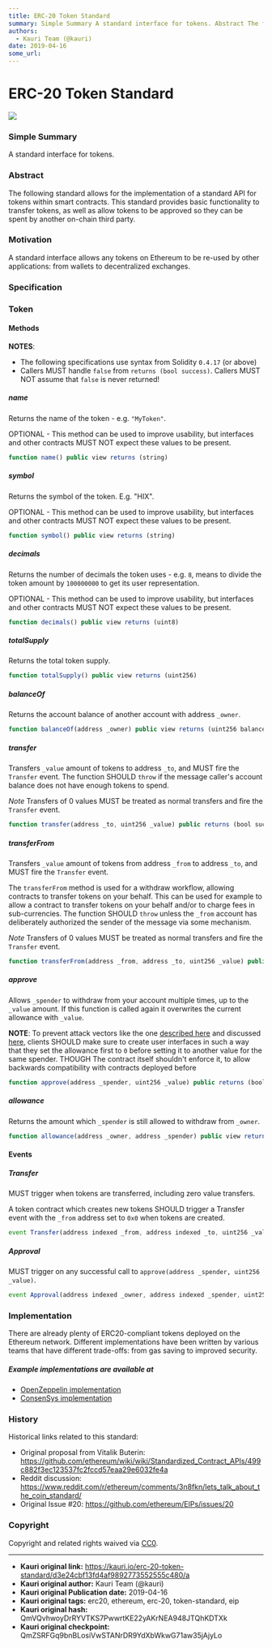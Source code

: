 ```yaml
---
title: ERC-20 Token Standard
summary: Simple Summary A standard interface for tokens. Abstract The following standard allows for the implementation of a standard API for tokens within smart contracts. This standard provides basic functionality to transfer tokens, as well as allow tokens to be approved so they can be spent by another on-chain third party. Motivation A standard interface allows any tokens on Ethereum to be re-used by other applications- from wallets to decentralized exchanges. Specification Token Methods NOTES- - The
authors:
  - Kauri Team (@kauri)
date: 2019-04-16
some_url: 
---
```


# ERC-20 Token Standard

![](https://ipfs.infura.io/ipfs/QmcGSuCmQPfGWD838Bu8GMJU2QRauEsBUR9DkdGE6BiJkH)


### Simple Summary

A standard interface for tokens.


### Abstract

The following standard allows for the implementation of a standard API for tokens within smart contracts.
This standard provides basic functionality to transfer tokens, as well as allow tokens to be approved so they can be spent by another on-chain third party.


### Motivation

A standard interface allows any tokens on Ethereum to be re-used by other applications: from wallets to decentralized exchanges.


### Specification

### Token
#### Methods

**NOTES**:
 - The following specifications use syntax from Solidity `0.4.17` (or above)
 - Callers MUST handle `false` from `returns (bool success)`.  Callers MUST NOT assume that `false` is never returned!


##### name

Returns the name of the token - e.g. `"MyToken"`.

OPTIONAL - This method can be used to improve usability,
but interfaces and other contracts MUST NOT expect these values to be present.


``` js
function name() public view returns (string)
```


##### symbol

Returns the symbol of the token. E.g. "HIX".

OPTIONAL - This method can be used to improve usability,
but interfaces and other contracts MUST NOT expect these values to be present.

``` js
function symbol() public view returns (string)
```



##### decimals

Returns the number of decimals the token uses - e.g. `8`, means to divide the token amount by `100000000` to get its user representation.

OPTIONAL - This method can be used to improve usability,
but interfaces and other contracts MUST NOT expect these values to be present.

``` js
function decimals() public view returns (uint8)
```


##### totalSupply

Returns the total token supply.

``` js
function totalSupply() public view returns (uint256)
```



##### balanceOf

Returns the account balance of another account with address `_owner`.

``` js
function balanceOf(address _owner) public view returns (uint256 balance)
```



##### transfer

Transfers `_value` amount of tokens to address `_to`, and MUST fire the `Transfer` event.
The function SHOULD `throw` if the message caller's account balance does not have enough tokens to spend.

*Note* Transfers of 0 values MUST be treated as normal transfers and fire the `Transfer` event.

``` js
function transfer(address _to, uint256 _value) public returns (bool success)
```



##### transferFrom

Transfers `_value` amount of tokens from address `_from` to address `_to`, and MUST fire the `Transfer` event.

The `transferFrom` method is used for a withdraw workflow, allowing contracts to transfer tokens on your behalf.
This can be used for example to allow a contract to transfer tokens on your behalf and/or to charge fees in sub-currencies.
The function SHOULD `throw` unless the `_from` account has deliberately authorized the sender of the message via some mechanism.

*Note* Transfers of 0 values MUST be treated as normal transfers and fire the `Transfer` event.

``` js
function transferFrom(address _from, address _to, uint256 _value) public returns (bool success)
```



##### approve

Allows `_spender` to withdraw from your account multiple times, up to the `_value` amount. If this function is called again it overwrites the current allowance with `_value`.

**NOTE**: To prevent attack vectors like the one [described here](https://docs.google.com/document/d/1YLPtQxZu1UAvO9cZ1O2RPXBbT0mooh4DYKjA_jp-RLM/) and discussed [here](https://github.com/ethereum/EIPs/issues/20#issuecomment-263524729),
clients SHOULD make sure to create user interfaces in such a way that they set the allowance first to `0` before setting it to another value for the same spender.
THOUGH The contract itself shouldn't enforce it, to allow backwards compatibility with contracts deployed before

``` js
function approve(address _spender, uint256 _value) public returns (bool success)
```


##### allowance

Returns the amount which `_spender` is still allowed to withdraw from `_owner`.

``` js
function allowance(address _owner, address _spender) public view returns (uint256 remaining)
```



#### Events


##### Transfer

MUST trigger when tokens are transferred, including zero value transfers.

A token contract which creates new tokens SHOULD trigger a Transfer event with the `_from` address set to `0x0` when tokens are created.

``` js
event Transfer(address indexed _from, address indexed _to, uint256 _value)
```



##### Approval

MUST trigger on any successful call to `approve(address _spender, uint256 _value)`.

``` js
event Approval(address indexed _owner, address indexed _spender, uint256 _value)
```



### Implementation

There are already plenty of ERC20-compliant tokens deployed on the Ethereum network.
Different implementations have been written by various teams that have different trade-offs: from gas saving to improved security.

##### Example implementations are available at
- [OpenZeppelin implementation](https://github.com/OpenZeppelin/openzeppelin-solidity/blob/9b3710465583284b8c4c5d2245749246bb2e0094/contracts/token/ERC20/ERC20.sol)
- [ConsenSys implementation](https://github.com/ConsenSys/Tokens/blob/fdf687c69d998266a95f15216b1955a4965a0a6d/contracts/eip20/EIP20.sol)


### History

Historical links related to this standard:

- Original proposal from Vitalik Buterin: https://github.com/ethereum/wiki/wiki/Standardized_Contract_APIs/499c882f3ec123537fc2fccd57eaa29e6032fe4a
- Reddit discussion: https://www.reddit.com/r/ethereum/comments/3n8fkn/lets_talk_about_the_coin_standard/
- Original Issue #20: https://github.com/ethereum/EIPs/issues/20



### Copyright
Copyright and related rights waived via [CC0](https://creativecommons.org/publicdomain/zero/1.0/).



---

- **Kauri original link:** https://kauri.io/erc-20-token-standard/d3e24cbf13fd4af9892773552555c480/a
- **Kauri original author:** Kauri Team (@kauri)
- **Kauri original Publication date:** 2019-04-16
- **Kauri original tags:** erc20, ethereum, erc-20, token-standard, eip
- **Kauri original hash:** QmVQvhwoyDrRYVTKS7PwwrtKE22yAKrNEA948JTQhKDTXk
- **Kauri original checkpoint:** QmZSRFGq9bnBLosiVwSTANrDR9YdXbWkwG71aw35jAjyLo



